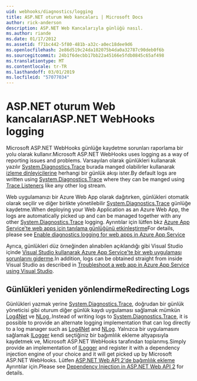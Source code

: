 ```yaml
---
uid: webhooks/diagnostics/logging
title: ASP.NET oturum Web kancaları | Microsoft Docs
author: rick-anderson
description: ASP.NET Web Kancalarıyla günlüğü nasıl.
ms.author: riande
ms.date: 01/17/2012
ms.assetid: f71bc442-5f80-481b-a32c-a0ec18dee9d6
ms.openlocfilehash: 2e86d519c24da102075b4da0a32787c90deb0f6b
ms.sourcegitcommit: 24b1f6decbb17bb22a45166e5fdb0845c65af498
ms.translationtype: MT
ms.contentlocale: tr-TR
ms.lasthandoff: 03/01/2019
ms.locfileid: "57077034"
---
```

# <a name="aspnet-webhooks-logging"></a><span data-ttu-id="89765-103">ASP.NET oturum Web kancaları</span><span class="sxs-lookup"><span data-stu-id="89765-103">ASP.NET WebHooks logging</span></span>

<span data-ttu-id="89765-104">Microsoft ASP.NET WebHooks günlüğe kaydetme sorunları raporlama bir yolu olarak kullanır.</span><span class="sxs-lookup"><span data-stu-id="89765-104">Microsoft ASP.NET WebHooks uses logging as a way of reporting issues and problems.</span></span> <span data-ttu-id="89765-105">Varsayılan olarak günlükleri kullanarak yazılır [System.Diagnostics.Trace](https://msdn.microsoft.com/library/system.diagnostics.trace) burada manged olabilirler kullanarak [izleme dinleyicilerine](https://msdn.microsoft.com/library/system.diagnostics.tracelistener.aspx) herhangi bir günlük akışı ister.</span><span class="sxs-lookup"><span data-stu-id="89765-105">By default logs are written using [System.Diagnostics.Trace](https://msdn.microsoft.com/library/system.diagnostics.trace) where they can be manged using [Trace Listeners](https://msdn.microsoft.com/library/system.diagnostics.tracelistener.aspx) like any other log stream.</span></span>

<span data-ttu-id="89765-106">Web uygulamanızı bir Azure Web App olarak dağıtırken, günlükleri otomatik olarak seçilir ve diğer birlikte yönetilebilir [System.Diagnostics.Trace](https://msdn.microsoft.com/library/system.diagnostics.trace) günlüğe kaydetme.</span><span class="sxs-lookup"><span data-stu-id="89765-106">When deploying your Web Application as an Azure Web App, the logs are automatically picked up and can be managed together with any other [System.Diagnostics.Trace](https://msdn.microsoft.com/library/system.diagnostics.trace) logging.</span></span> <span data-ttu-id="89765-107">Ayrıntılar için lütfen bkz [Azure App Service'te web apps için tanılama günlüğünü etkinleştirme](https://azure.microsoft.com/documentation/articles/web-sites-enable-diagnostic-log/)</span><span class="sxs-lookup"><span data-stu-id="89765-107">For details, please see [Enable diagnostics logging for web apps in Azure App Service](https://azure.microsoft.com/documentation/articles/web-sites-enable-diagnostic-log/)</span></span>

<span data-ttu-id="89765-108">Ayrıca, günlükleri düz örneğinden alınabilen açıklandığı gibi Visual Studio içinde [Visual Studio kullanarak Azure App Service'te bir web uygulaması sorunlarını giderme](https://azure.microsoft.com/documentation/articles/web-sites-dotnet-troubleshoot-visual-studio/#webserverlogs).</span><span class="sxs-lookup"><span data-stu-id="89765-108">In addition, logs can be obtained straight from inside Visual Studio as described in [Troubleshoot a web app in Azure App Service using Visual Studio](https://azure.microsoft.com/documentation/articles/web-sites-dotnet-troubleshoot-visual-studio/#webserverlogs).</span></span>

## <a name="redirecting-logs"></a><span data-ttu-id="89765-109">Günlükleri yeniden yönlendirme</span><span class="sxs-lookup"><span data-stu-id="89765-109">Redirecting Logs</span></span>

<span data-ttu-id="89765-110">Günlükleri yazmak yerine [System.Diagnostics.Trace](https://msdn.microsoft.com/library/system.diagnostics.trace), doğrudan bir günlük yöneticisi gibi oturum diğer günlük kaydı uygulaması sağlamak mümkün [Log4Net](http://logging.apache.org/log4net/) ve [NLog ](http://nlog-project.org/).</span><span class="sxs-lookup"><span data-stu-id="89765-110">Instead of writing logs to [System.Diagnostics.Trace](https://msdn.microsoft.com/library/system.diagnostics.trace), it is possible to provide an alternate logging implementation that can log directly to a log manager such as [Log4Net](http://logging.apache.org/log4net/) and [NLog](http://nlog-project.org/).</span></span> <span data-ttu-id="89765-111">Yalnızca bir uygulamasını sağlamak [ILogger](https://github.com/aspnet/WebHooks/blob/master/src/Microsoft.AspNet.WebHooks.Common/Diagnostics/ILogger.cs) kendi seçtiğiniz bir bağımlılık ekleme altyapısıyla kaydetmek ve, Microsoft ASP.NET WebHooks tarafından toplanmış.</span><span class="sxs-lookup"><span data-stu-id="89765-111">Simply provide an implementation of [ILogger](https://github.com/aspnet/WebHooks/blob/master/src/Microsoft.AspNet.WebHooks.Common/Diagnostics/ILogger.cs) and register it with a dependency injection engine of your choice and it will get picked up by Microsoft ASP.NET WebHooks.</span></span> <span data-ttu-id="89765-112">Lütfen [ASP.NET Web API 2'de bağımlılık ekleme](https://www.asp.net/web-api/overview/advanced/dependency-injection) Ayrıntılar için.</span><span class="sxs-lookup"><span data-stu-id="89765-112">Please see [Dependency Injection in ASP.NET Web API 2](https://www.asp.net/web-api/overview/advanced/dependency-injection) for details.</span></span>

